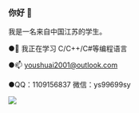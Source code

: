 ### 你好 👋
我是一名来自中国江苏的学生。

●🌱 我正在学习 C/C++/C#等编程语言

●📫 youshuai2001@outlook.com
 
●QQ：1109156837 微信：ys99699sy



![](https://github-readme-stats.vercel.app/api?username=ys99699sy)





<!--
**ys99699sy/ys99699sy** is a ✨ _special_ ✨ repository because its `README.md` (this file) appears on your GitHub profile.

Here are some ideas to get you started:

- 🔭 I’m currently working on ...
- 🌱 I’m currently learning ...
- 👯 I’m looking to collaborate on ...
- 🤔 I’m looking for help with ...
- 💬 Ask me about ...
- 📫 How to reach me: ...
- 😄 Pronouns: ...
- ⚡ Fun fact: ...
-->

